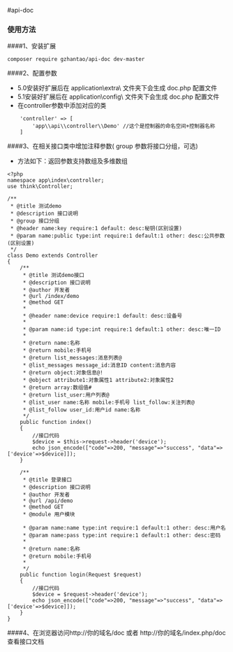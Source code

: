 #api-doc

### 使用方法
####1、安装扩展
```
composer require gzhantao/api-doc dev-master
```

####2、配置参数
- 5.0安装好扩展后在 application\extra\ 文件夹下会生成 doc.php 配置文件
- 5.1安装好扩展后在 application\config\ 文件夹下会生成 doc.php 配置文件
- 在controller参数中添加对应的类
```
    'controller' => [
        'app\\api\\controller\\Demo' //这个是控制器的命名空间+控制器名称
    ]
```
####3、在相关接口类中增加注释参数( group 参数将接口分组，可选)
- 方法如下：返回参数支持数组及多维数组
```
<?php
namespace app\index\controller;
use think\Controller;

/**
 * @title 测试demo
 * @description 接口说明
 * @group 接口分组
 * @header name:key require:1 default: desc:秘钥(区别设置)
 * @param name:public type:int require:1 default:1 other: desc:公共参数(区别设置)
 */
class Demo extends Controller
{
    /**
     * @title 测试demo接口
     * @description 接口说明
     * @author 开发者
     * @url /index/demo
     * @method GET
     *
     * @header name:device require:1 default: desc:设备号
     *
     * @param name:id type:int require:1 default:1 other: desc:唯一ID
     *
     * @return name:名称
     * @return mobile:手机号
     * @return list_messages:消息列表@
     * @list_messages message_id:消息ID content:消息内容
     * @return object:对象信息@!
     * @object attribute1:对象属性1 attribute2:对象属性2
     * @return array:数组值#
     * @return list_user:用户列表@
     * @list_user name:名称 mobile:手机号 list_follow:关注列表@
     * @list_follow user_id:用户id name:名称
     */
    public function index()
    {
        //接口代码
        $device = $this->request->header('device');
        echo json_encode(["code"=>200, "message"=>"success", "data"=>['device'=>$device]]);
    }

    /**
     * @title 登录接口
     * @description 接口说明
     * @author 开发者
     * @url /api/demo
     * @method GET
     * @module 用户模块

     * @param name:name type:int require:1 default:1 other: desc:用户名
     * @param name:pass type:int require:1 default:1 other: desc:密码
     *
     * @return name:名称
     * @return mobile:手机号
     *
     */
    public function login(Request $request)
    {
        //接口代码
        $device = $request->header('device');
        echo json_encode(["code"=>200, "message"=>"success", "data"=>['device'=>$device]]);
    }
}
```
####4、在浏览器访问http://你的域名/doc 或者 http://你的域名/index.php/doc 查看接口文档
